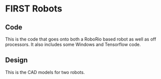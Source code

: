 # FIRST Robots

Code
-----------
This is the code that goes onto both a RoboRio based robot as well as off processors.  It also includes some Windows and Tensorflow code.

Design
-----------
This is the CAD models for two robots.
